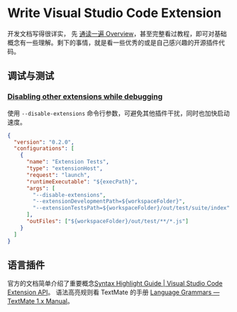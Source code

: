 Write Visual Studio Code Extension
===

开发文档写得很详实， 先 [通读一遍 Overview](https://code.visualstudio.com/api)，甚至完整看过教程，即可对基础概念有一些理解。剩下的事情，就是看一些优秀的或是自己感兴趣的开源插件代码。


## 调试与测试

### [Disabling other extensions while debugging](https://code.visualstudio.com/api/working-with-extensions/testing-extension#disabling-other-extensions-while-debugging)

使用 `--disable-extensions` 命令行参数，可避免其他插件干扰，同时也加快启动速度。

```json
{
  "version": "0.2.0",
  "configurations": [
    {
      "name": "Extension Tests",
      "type": "extensionHost",
      "request": "launch",
      "runtimeExecutable": "${execPath}",
      "args": [
        "--disable-extensions",
        "--extensionDevelopmentPath=${workspaceFolder}",
        "--extensionTestsPath=${workspaceFolder}/out/test/suite/index"
      ],
      "outFiles": ["${workspaceFolder}/out/test/**/*.js"]
    }
  ]
}
```

## 语言插件

官方的文档简单介绍了重要概念[Syntax Highlight Guide | Visual Studio Code Extension API](https://code.visualstudio.com/api/language-extensions/syntax-highlight-guide)。
语法高亮规则看 TextMate 的手册 [Language Grammars — TextMate 1.x Manual](https://macromates.com/manual/en/language_grammars)。